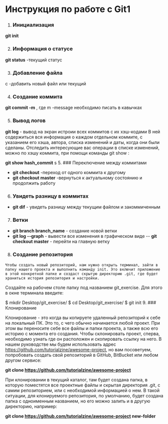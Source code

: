 # Инструкция по работе с Git1
  1. ### Инициализация
**git init**

 2. ### Информация о статусе
**git status**  -текущий статус

 3. ### Добавление файла 
с -добавить новый файл или текущий

4.  ### Создание коммита
**git commit -m** , где m -message необходимо писать в кавычках

 5. ### Вывод логов

**git log** - вывод на экран истроии всех коммитов с их хэш-кодами
  В ней содержиться вся информация о каждом отдельном коммите, с указанием его хэша, автора, списка изменений и даты, когда они были сделаны. Отследить интересующие вас операции в списке изменений, можно по хэшу коммита, при помощи команды git show :

**git show hash_commit** 
s
 5. ### Переключение между коммитами

 - **git checkout** -переход от одного коммита к другому
 - **git checkout master** -вернуться к актуальному состоянию и продолжить работу
 6. ### Увидеть разницу в коммитах

 - **git dif** - увидеть разницу между текущим файлом и закоммиченным
 
 7. ### Ветки
  - **git branch branch_name** - создание новой ветки 
  - **git log --graph** - вывести все изменения в графическом виде
  -- **git checkout master** - перейти на главную ветку
  
  8. ### Создание репозитория
    Чтобы создать новый репозиторий, нам нужно открыть терминал, зайти в папку нашего проекта и выполнить команду init. Это включит приложение в этой конкретной папке и создаст скрытую директорию .git, где будет храниться история репозитория и настройки.
  Создайте на рабочем столе папку под названием git_exercise. Для этого в окне терминала введите:

$ mkdir Desktop/git_exercise/
$ cd Desktop/git_exercise/
$ git init
9.  ### Клонирование

  Клонирование - это когда вы копируете удаленный репозиторий к себе на локальный ПК. Это то, с чего обычно начинается любой проект. При этом вы переносите себе все файлы и папки проекта, а также всю его историю с момента его создания. Чтобы склонировать проект, сперва, необходимо узнать где он расположен и скопировать ссылку на него. В нашем руководстве мы будем использовать адрес https://github.com/tutorialzine/awesome-project, но вам посоветуем, попробовать создать свой репозиторий в GitHub, BitBucket или любом другом сервисе:

**git clone https://github.com/tutorialzine/awesome-project**

При клонировании в текущий каталог, там будет создана папка, в которую поместятся все проектные файлы и скрытая директория .git, с самим репозиторием, или с необходимой информацией о нем. В такой ситуации, для клонируемого репозитория, по умолчанию, будет создана папка с одноименным названием, но его можно залить и в другую директорию, например:

**git clone https://github.com/tutorialzine/awesome-project new-folder**